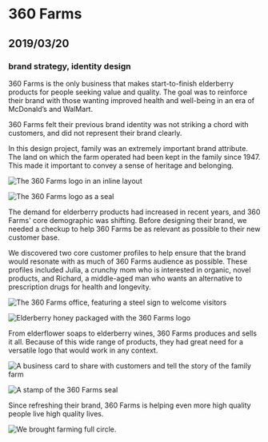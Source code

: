 # 360 Farms

## 2019/03/20

### brand strategy, identity design

360 Farms is the only business that makes start-to-finish elderberry products for people seeking value and quality. The goal was to reinforce their brand with those wanting improved health and well-being in an era of McDonald’s and WalMart.

360 Farms felt their previous brand identity was not striking a chord with customers, and did not represent their brand clearly.

In this design project, family was an extremely important brand attribute. The land on which the farm operated had been kept in the family since 1947. This made it important to convey a sense of heritage and belonging.

![The 360 Farms logo in an inline layout](/_images/work/360/360-inline.jpg)

![The 360 Farms logo as a seal](/_images/work/360/360-seal.jpg)

The demand for elderberry products had increased in recent years, and 360 Farms' core demographic was shifting. Before designing their brand, we needed a checkup to help 360 Farms be as relevant as possible to their new customer base.

We discovered two core customer profiles to help ensure that the brand would resonate with as much of 360 Farms audience as possible. These profiles included Julia, a crunchy mom who is interested in organic, novel products, and Richard, a middle-aged man who wants an alternative to prescription drugs for health and longevity.

![The 360 Farms office, featuring a steel sign to welcome visitors](/_images/work/360/360-office.jpg)

![Elderberry honey packaged with the 360 Farms logo](/_images/work/360/360-honey.jpg)

From elderflower soaps to elderberry wines, 360 Farms produces and sells it all. Because of this wide range of products, they had great need for a versatile logo that would work in any context.

![A business card to share with customers and tell the story of the family farm](/_images/work/360/360-business-card.jpg)

![A stamp of the 360 Farms seal](/_images/work/360/360-stamp.jpg)

Since refreshing their brand, 360 Farms is helping even more high quality people live high quality lives.

![We brought farming full circle.](/_images/work/360/360-berries.jpg)